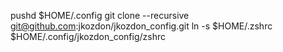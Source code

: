 pushd $HOME/.config
git clone --recursive git@github.com:jkozdon/jkozdon_config.git
ln -s $HOME/.zshrc $HOME/.config/jkozdon_config/zshrc
